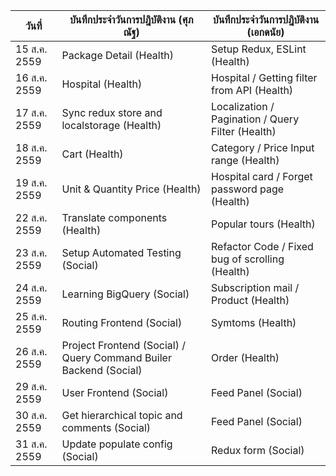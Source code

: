 | วันที่          | บันทึกประจำวันการปฎิบัติงาน (ศุภณัฐ)                                      | บันทึกประจำวันการปฎิบัติงาน (เอกดนัย)                    |
|--------------|-------------------------------------------------------------------|---------------------------------------------------|
| 15 ส.ค. 2559 | Package Detail (Health)                                           | Setup Redux, ESLint (Health)                      |
| 16 ส.ค. 2559 | Hospital (Health)                                                 | Hospital / Getting filter from API (Health)       |
| 17 ส.ค. 2559 | Sync redux store and localstorage (Health)                        | Localization / Pagination / Query Filter (Health) |
| 18 ส.ค. 2559 | Cart (Health)                                                     | Category / Price Input range (Health)             |
| 19 ส.ค. 2559 | Unit & Quantity Price (Health)                                    | Hospital card / Forget password page (Health)     |
| 22 ส.ค. 2559 | Translate components (Health)                                     | Popular tours (Health)                            |
| 23 ส.ค. 2559 | Setup Automated Testing (Social)                                  | Refactor Code / Fixed bug of scrolling (Health)   |
| 24 ส.ค. 2559 | Learning BigQuery (Social)                                        | Subscription mail / Product (Health)              |
| 25 ส.ค. 2559 | Routing Frontend (Social)                                         | Symtoms (Health)                                  |
| 26 ส.ค. 2559 | Project Frontend (Social) / Query Command Builer Backend (Social) | Order (Health)                                    |
| 29 ส.ค. 2559 | User Frontend (Social)                                            | Feed Panel (Social)                               |
| 30 ส.ค. 2559 | Get hierarchical topic and comments (Social)                      | Feed Panel (Social)                               |
| 31 ส.ค. 2559 | Update populate config (Social)                                   | Redux form (Social)                               |
